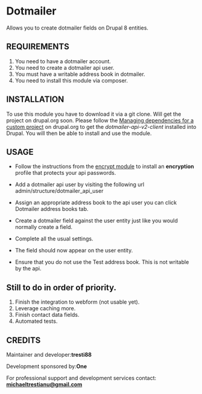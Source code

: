 Dotmailer
=======

Allows you to create dotmailer fields on Drupal 8 entities.

REQUIREMENTS
-------------
1. You need to have a dotmailer account.
2. You need to create a dotmailer api user.
3. You must have a writable address book in dotmailer.
3. You need to install this module via composer.

INSTALLATION
-------------
To use this module you have to download it via a git clone.
Will get the project on drupal.org soon.
Please follow the [Managing dependencies for a custom project](https://www.drupal.org/docs/develop/using-composer/managing-dependencies-for-a-custom-project)
on drupal.org to get the _dotmailer-api-v2-client_ installed into Drupal.
You will then be able to install and use the module.

USAGE
-------------

* Follow the instructions from the [encrypt module](https://www.drupal.org/docs/8/modules/encrypt/general-drupal-8-encrypt-setup-and-recommendations)
to install an **encryption** profile that protects your api passwords.

* Add a dotmailer api user by visiting the following url
admin/structure/dotmailer_api_user

* Assign an appropriate address book to the api user you 
can click Dotmailer address books tab.

* Create a dotmailer field against the user entity just 
like you would normally create a field. 
 
* Complete all the usual settings.

* The field should now appear on the user entity.

* Ensure that you do not use the Test address book.
  This is not writable by the api.

Still to do in order of priority.
-------------
1. Finish the integration to webform (not usable yet).
2. Leverage caching more.
3. Finish contact data fields.
4. Automated tests.

CREDITS
-------------
Maintainer and developer:**tresti88**

Development sponsored by:**One**

For professional support and development services contact: **michaeltrestianu@gmail.com**
